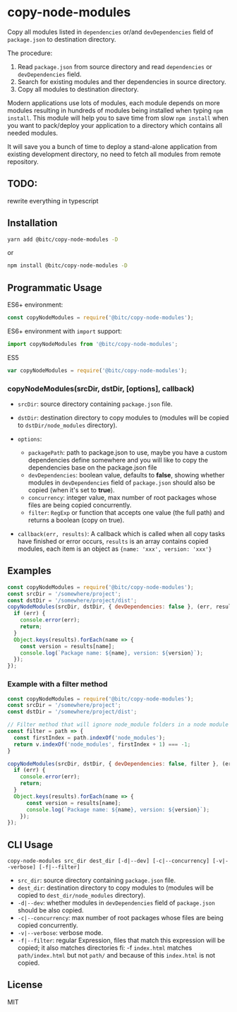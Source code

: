 # copy-node-modules


Copy all modules listed in `dependencies` or/and `devDependencies` field of `package.json` to destination directory. 

The procedure:

1. Read `package.json` from source directory and read `dependencies` or `devDependencies` field.
2. Search for existing modules and ther dependencies in source directory.
3. Copy all modules to destination directory.

Modern applications use lots of modules, each module depends on more modules resulting in hundreds of modules being installed when typing `npm install`. This module will help you to save time from slow `npm install` when you want to pack/deploy your application to a directory which contains all needed modules. 

It will save you a bunch of time to deploy a stand-alone application from existing development directory, no need to fetch all modules from remote repository.

## TODO:
rewrite everything in typescript

## Installation

```bash
yarn add @bitc/copy-node-modules -D
```

or

```bash
npm install @bitc/copy-node-modules -D
```

## Programmatic Usage

ES6+ environment:

```javascript
const copyNodeModules = require('@bitc/copy-node-modules');
```

ES6+ environment with `import` support:

```javascript
import copyNodeModules from '@bitc/copy-node-modules'; 
```

ES5

```javascript
var copyNodeModules = require('@bitc/copy-node-modules');
```

### copyNodeModules(srcDir, dstDir, [options], callback)

* `srcDir`: source directory containing `package.json` file.
* `dstDir`: destination directory to copy modules to (modules will be copied to `dstDir/node_modules` directory).
* `options`:

  - `packagePath`: path to package.json to use, maybe you have a custom dependencies define somewhere and you will like to copy the dependencies base on the package.json file
  - `devDependencies`: boolean value, defaults to **false**, showing whether modules in `devDependencies` field of `package.json` should also be copied (when it's set to **true**).
  - `concurrency`: integer value, max number of root packages whose files are being copied concurrently.
  - `filter`: `RegExp` or function that accepts one value (the full path) and returns a boolean (copy on true).
  
* `callback(err, results)`: A callback which is called when all copy tasks have finished or error occurs, `results` is an array contains copied modules, each item is an object as `{name: 'xxx', version: 'xxx'}`

## Examples

```javascript
const copyNodeModules = require('@bitc/copy-node-modules');
const srcDir = '/somewhere/project';
const dstDir = '/somewhere/project/dist';
copyNodeModules(srcDir, dstDir, { devDependencies: false }, (err, results) => {
  if (err) {
    console.error(err);
    return;
  }
  Object.keys(results).forEach(name => {
    const version = results[name];
    console.log(`Package name: ${name}, version: ${version}`);
  });
});
```

### Example with a filter method

```javascript
const copyNodeModules = require('@bitc/copy-node-modules');
const srcDir = '/somewhere/project';
const dstDir = '/somewhere/project/dist';

// Filter method that will ignore node_module folders in a node module
const filter = path => {
  const firstIndex = path.indexOf('node_modules');
  return v.indexOf('node_modules', firstIndex + 1) === -1;
}

copyNodeModules(srcDir, dstDir, { devDependencies: false, filter }, (err, results) => {
  if (err) {
    console.error(err);
    return;
  }
  Object.keys(results).forEach(name => {
      const version = results[name];
      console.log(`Package name: ${name}, version: ${version}`);
    });
});
```

## CLI Usage

```
copy-node-modules src_dir dest_dir [-d|--dev] [-c|--concurrency] [-v|--verbose] [-f|--filter]
```

* `src_dir`: source directory containing `package.json` file.
* `dest_dir`: destination directory to copy modules to (modules will be copied to `dest_dir/node_modules` directory).
* `-d|--dev`: whether modules in `devDependencies` field of `package.json` should be also copied.
* `-c|--concurrency`: max number of root packages whose files are being copied concurrently.
* `-v|--verbose`: verbose mode.
* `-f|--filter`: regular Expression, files that match this expression will be copied; it also matches directories fi:
    -f `index.html` matches `path/index.html` but not `path/` and because of this `index.html` is not copied.

## License

MIT
